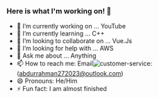 ### Here is what I'm working on! 👋



- 🔭 I’m currently working on ... YouTube
- 🌱 I’m currently learning ... C++
- 👯 I’m looking to collaborate on ... Vue.Js
- 🤔 I’m looking for help with ... AWS
- 💬 Ask me about ... Anything
- 📫 How to reach me: Email![customer-service](https://user-images.githubusercontent.com/79788843/219945782-67f035d2-de83-42c5-91d0-d2e95454f4f9.png):(abdurrahman272023@outlook.com)
- 😄 Pronouns: He/Him
- ⚡ Fun fact: I am almost finished

